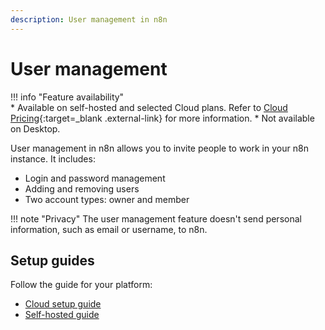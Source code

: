```yaml
---
description: User management in n8n
---
```


# User management

!!! info "Feature availability"		
		* Available on self-hosted and selected Cloud plans. Refer to [Cloud Pricing](https://n8n.io/pricing/){:target=_blank .external-link} for more information.
		* Not available on Desktop.

User management in n8n allows you to invite people to work in your n8n instance. It includes:

* Login and password management
* Adding and removing users
* Two account types: owner and member

!!! note "Privacy"
    The user management feature doesn't send personal information, such as email or username, to n8n.

## Setup guides

Follow the guide for your platform:

* [Cloud setup guide](/user-management/cloud-setup/)
* [Self-hosted guide](/hosting/authentication/user-management-self-hosted/)
